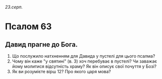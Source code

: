 
_23.серп._

# Псалом 63

## Давид прагне до Бога.
1. Що послужило натхненням для Давида у пустелі для цього псалма?
2. Чому він каже "у святині" (в. 3) хоч перебуває в пустелі? Чи заважає йому молитися відсутність храму? Як він описує свої почуття у Бозі?
3. Як ви розумієте вірш 12? Про якого царя мова?
